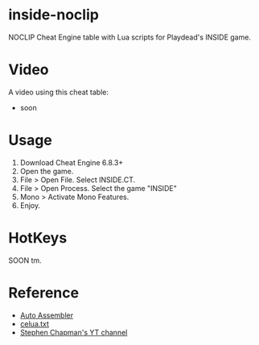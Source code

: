 # inside-noclip
NOCLIP Cheat Engine table with Lua scripts for Playdead's INSIDE game.

# Video
A video using this cheat table:
- soon

# Usage
1. Download Cheat Engine 6.8.3+
2. Open the game.
3. File > Open File. Select INSIDE.CT.
4. File > Open Process. Select the game "INSIDE"
5. Mono > Activate Mono Features.
6. Enjoy.

# HotKeys
SOON tm.

# Reference
- [Auto Assembler](https://wiki.cheatengine.org/index.php?title=Cheat_Engine:Auto_Assembler)
- [celua.txt](https://github.com/cheat-engine/cheat-engine/blob/master/Cheat%20Engine/bin/celua.txt)
- [Stephen Chapman's YT channel](https://www.youtube.com/watch?v=eEg3q2qocwQ)
